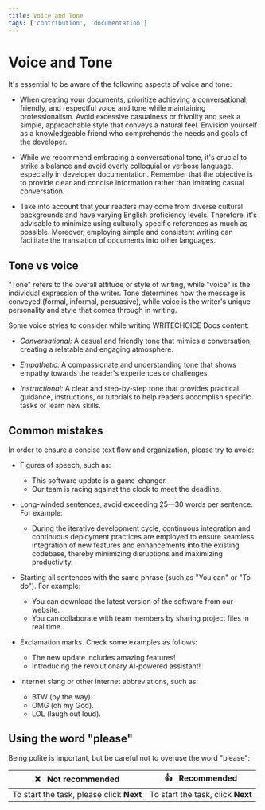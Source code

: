 ```yaml
---
title: Voice and Tone
tags: ['contribution', 'documentation']
---
```


# Voice and Tone

It's essential to be aware of the following aspects of voice and tone:

- When creating your documents, prioritize achieving a conversational, friendly, and respectful voice and tone while maintaining professionalism. Avoid excessive casualness or frivolity and seek a simple, approachable style that conveys a natural feel. Envision yourself as a knowledgeable friend who comprehends the needs and goals of the developer.

- While we recommend embracing a conversational tone, it's crucial to strike a balance and avoid overly colloquial or verbose language, especially in developer documentation. Remember that the objective is to provide clear and concise information rather than imitating casual conversation.

- Take into account that your readers may come from diverse cultural backgrounds and have varying English proficiency levels. Therefore, it's advisable to minimize using culturally specific references as much as possible. Moreover, employing simple and consistent writing can facilitate the translation of documents into other languages.

## Tone vs voice

"Tone" refers to the overall attitude or style of writing, while "voice" is the individual expression of the writer. Tone determines how the message is conveyed (formal, informal, persuasive), while voice is the writer's unique personality and style that comes through in writing.

Some voice styles to consider while writing WRITECHOICE Docs content:

- *Conversational:* A casual and friendly tone that mimics a conversation, creating a relatable and engaging atmosphere.

- *Empathetic:* A compassionate and understanding tone that shows empathy towards the reader's experiences or challenges.

- *Instructional:* A clear and step-by-step tone that provides practical guidance, instructions, or tutorials to help readers accomplish specific tasks or learn new skills.

## Common mistakes

In order to ensure a concise text flow and organization, please try to avoid:

- Figures of speech, such as:

    - This software update is a game-changer.
    - Our team is racing against the clock to meet the deadline.

- Long-winded sentences, avoid exceeding 25—30 words per sentence. For example:

    - During the iterative development cycle, continuous integration and continuous deployment practices are employed to ensure seamless integration of new features and enhancements into the existing codebase, thereby minimizing disruptions and maximizing productivity.

- Starting all sentences with the same phrase (such as "You can" or "To do"). For example:

    - You can download the latest version of the software from our website.
    - You can collaborate with team members by sharing project files in real time.

- Exclamation marks. Check some examples as follows:

    - The new update includes amazing features!
    - Introducing the revolutionary AI-powered assistant!

- Internet slang or other internet abbreviations, such as:

    - BTW (by the way).
    - OMG (oh my God).
    - LOL (laugh out loud).

## Using the word "please"

Being polite is important, but be careful not to overuse the word "please":

| :x: &nbsp; Not recommended                | :+1: &nbsp; Recommended           |
|-------------------------------------------|-----------------------------------|
| To start the task, please click **Next**  | To start the task, click **Next** |